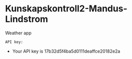 # Kunskapskontroll2-Mandus-Lindstrom
Weather app


    API key:
- Your API key is 17b32d5f4ba5d0111deaffce20182e2a
